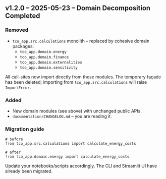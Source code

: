 ## v1.2.0 – 2025-05-23 – Domain Decomposition Completed

### Removed
* `tco_app.src.calculations` monolith – replaced by cohesive domain packages:
  * `tco_app.domain.energy`
  * `tco_app.domain.finance`
  * `tco_app.domain.externalities`
  * `tco_app.domain.sensitivity`

All call-sites now import directly from these modules.  The temporary façade has been deleted; importing from `tco_app.src.calculations` will raise `ImportError`.

### Added
* New domain modules (see above) with unchanged public APIs.
* `documentation/CHANGELOG.md` – you are reading it.

### Migration guide
```
# before
from tco_app.src.calculations import calculate_energy_costs

# after
from tco_app.domain.energy import calculate_energy_costs
```

Update your notebooks/scripts accordingly.  The CLI and Streamlit UI have already been migrated. 